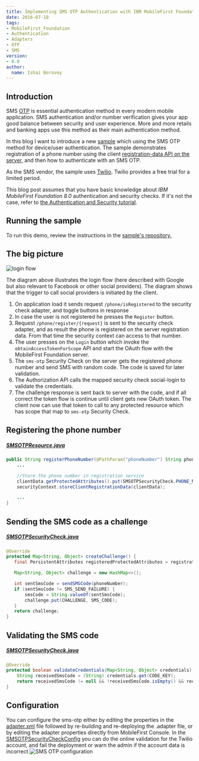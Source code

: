 ```yaml
---
title: Implementing SMS OTP Authentication with IBM MobileFirst Foundation 8.0
date: 2016-07-18
tags:
- MobileFirst_Foundation
- Authentication
- Adapters
- OTP
- SMS
version:
- 8.0
author:
  name: Ishai Borovoy
---
```


## Introduction
 SMS [OTP](https://www.wikiwand.com/en/One-time_password) is essential authentication method in every modern mobile application.  SMS authentication and/or number verification gives your app good balance between security and user experience. More and more retails and banking apps use this method as their main authentication method.

 In this blog I want to introduce a new [sample](https://github.com/mfpdev/mfp-advanced-adapters-samples/tree/development/custom-security-checks/sms-otp-sample) which using the SMS OTP method for device/user authentication.  The sample demonstrates registration of a phone number using the client [registration-data API on the server](https://www.ibm.com/support/knowledgecenter/SSHS8R_8.0.0/com.ibm.worklight.apiref.doc/html/refjava-mfp-server/html/com/ibm/mfp/server/registration/external/model/ClientData.html), and then how to authenticate with an SMS OTP.

As the SMS vendor, the sample uses [Twilio](https://www.twilio.com/).  Twilio provides a free trial for a limited period.

This blog post assumes that you have basic knowledge about *IBM MobileFirst Foundation 8.0* authentication and security checks. If it's not the case, refer to [the Authentication and Security tutorial](https://mobilefirstplatform.ibmcloud.com/tutorials/en/foundation/8.0/authentication-and-security/).  

## Running the sample
To run this demo, review the instructions in the [sample's repository.](https://github.com/mfpdev/mfp-advanced-adapters-samples/tree/development/custom-security-checks/sms-otp-sample)

## The big picture
![login flow]({{site.baseurl}}/assets/blog/2016-18-07-sms-otp-with-ibm-mobilefirst-foundation/Architecture.png)

The diagram above illustrates the login flow (here described with Google but also relevant to Facebook or other social providers). The diagram shows that the trigger to call social providers is initiated by the client.

1. On application load it sends request `/phone/isRegistered` to the security check adapter, and toggle buttons in response
2. In case the user is not registered he presses the `Register` button.  
3. Request `/phone/register/{request}` is sent to the security check adapter, and as result the phone is registered on the server registration data.
From that time the security context can access to that number.
4. The user presses on the `Login` button which invoke the `obtainAccessTokenForScope` API and start the OAuth flow with the MobileFirst Foundation server.
5. The `sms-otp` Security Check on the server gets the registered phone number and send SMS with random code.  The code is saved for later validation.  
6. The Authorization API calls the mapped security check social-login to validate the credentials.  
7. The challenge response is sent back to server with the code, and if all correct the token flow is continue until client gets new OAuth token.
The client now can use that token to call to any protected resource which has scope that map to `sms-otp` Security Check.

## Registering the phone number
##### [SMSOTPResource.java](https://github.com/mfpdev/mfp-advanced-adapters-samples/blob/development/custom-security-checks/sms-otp/src/main/java/com/github/mfpdev/sample/smsOTP/SMSOTPResource.java)

```java
public String registerPhoneNumber(@PathParam("phoneNumber") String phoneNumber) {
    ...

    //Store the phone number in registration service
    clientData.getProtectedAttributes().put(SMSOTPSecurityCheck.PHONE_NUMBER, phoneNumber);
    securityContext.storeClientRegistrationData(clientData);

    ...
}
```

## Sending the SMS code as a challenge
##### [SMSOTPSecurityCheck.java](https://github.com/mfpdev/mfp-advanced-adapters-samples/blob/development/custom-security-checks/sms-otp/src/main/java/com/github/mfpdev/sample/smsOTP/SMSOTPSecurityCheck.java)
```java
@Override
protected Map<String, Object> createChallenge() {
   final PersistentAttributes registeredProtectedAttributes = registrationContext.getRegisteredProtectedAttributes();

   Map<String, Object> challenge = new HashMap<>();

   int sentSmsCode = sendSMSCode(phoneNumber);
   if (sentSmsCode != SMS_SEND_FAILURE) {
       smsCode = String.valueOf(sentSmsCode);
       challenge.put(CHALLENGE, SMS_CODE);
   }
   return challenge;
}
```

## Validating the SMS code
##### [SMSOTPSecurityCheck.java](https://github.com/mfpdev/mfp-advanced-adapters-samples/blob/development/custom-security-checks/sms-otp/src/main/java/com/github/mfpdev/sample/smsOTP/SMSOTPSecurityCheck.java)
```java
@Override
protected boolean validateCredentials(Map<String, Object> credentials) {
    String receivedSmsCode = (String) credentials.get(CODE_KEY);
    return receivedSmsCode != null && !receivedSmsCode.isEmpty() && receivedSmsCode.equals(smsCode);
}
```

## Configuration
You can configure the sms-otp either by editing the properties in the [adapter.xml](https://github.com/mfpdev/mfp-advanced-adapters-samples/blob/development/custom-security-checks/sms-otp/src/main/adapter-resources/adapter.xml) file followed by re-building and re-deploying the .adapter file, or by editing the adapter properties directly from MobileFirst Console.  In the [SMSOTPSecurityCheckConfig](https://github.com/mfpdev/mfp-advanced-adapters-samples/blob/development/custom-security-checks/sms-otp/src/main/java/com/github/mfpdev/sample/smsOTP/SMSOTPSecurityCheckConfig.java) you can do the online validation for the Twilio account, and fail the deployment or warn the admin if the account data is incorrect
![SMS OTP configuration]({{site.baseurl}}/assets/blog/2016-18-07-sms-otp-with-ibm-mobilefirst-foundation/Configuration.png)
